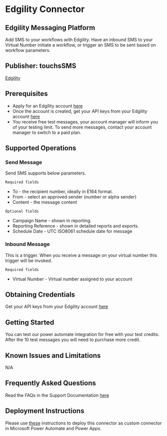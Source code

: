 # Edgility Connector

## Edgility Messaging Platform

Add SMS to your workflows with Edgility. Have an inbound SMS to your Virtual Number initiate a workflow, or trigger an SMS to be sent based on workflow parameters.

## Publisher: touchsSMS

[Edgility](https://edgility.com.au)

## Prerequisites

- Apply for an Edgility account [here](https://sms.edgility.com.au/application/edgility)
- Once the account is created, get your API keys from your Edgility account [here](https://app.messageport.com.au/settings/api)
- You receive free test messages, your account manager will inform you of your testing limit. To send more messages, contact your account manager to switch to a paid plan.

## Supported Operations

### Send Message

Send SMS supports below parameters.

`Required fields`
- To - the recipient number, ideally in E164 format.
- From - select an approved sender (number or alpha sender)
- Content - the message content

`Optional fields`
- Campaign Name - shown in reporting.
- Reporting Reference - shown in detailed reports and exports.
- Schedule Date - UTC ISO8061 schedule date for message

### Inbound Message

This is a trigger. When you receive a message on your virtual number this trigger will be invoked.

`Required fields`

- Virtual Number - Virtual number assigned to your account

## Obtaining Credentials

Get your API keys from your Edgility account [here](https://app.messageport.com.au/settings/api)

## Getting Started

You can test our power automate integration for free with your test credits. After the 10 test messages you will need to purchase more credit.

## Known Issues and Limitations

N/A

## Frequently Asked Questions

Read the FAQs in the Support Documentation [here](https://support.edgility.com.au/docs/faqs/)

## Deployment Instructions

Please use [these](https://learn.microsoft.com/en-us/connectors/custom-connectors/paconn-cli) instructions to deploy this connector as custom connector in Microsoft Power Automate and Power Apps.